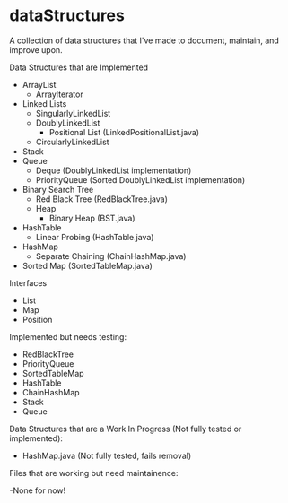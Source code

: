 # dataStructures
A collection of data structures that I've made to document, maintain, and improve upon.

Data Structures that are Implemented
- ArrayList
    - ArrayIterator
- Linked Lists
    - SingularlyLinkedList
    - DoublyLinkedList
        - Positional List (LinkedPositionalList.java)
    - CircularlyLinkedList
- Stack
- Queue
    - Deque (DoublyLinkedList implementation)
    - PriorityQueue (Sorted DoublyLinkedList implementation)
- Binary Search Tree
    - Red Black Tree (RedBlackTree.java)
    - Heap
        - Binary Heap (BST.java)
- HashTable
    - Linear Probing (HashTable.java)
- HashMap
    - Separate Chaining (ChainHashMap.java)
- Sorted Map (SortedTableMap.java)   

Interfaces
- List
- Map
- Position

Implemented but needs testing:
- RedBlackTree
- PriorityQueue
- SortedTableMap
- HashTable
- ChainHashMap
- Stack
- Queue

Data Structures that are a Work In Progress (Not fully tested or implemented):

- HashMap.java          (Not fully tested, fails removal)

Files that are working but need maintainence:

-None for now! 
